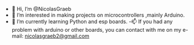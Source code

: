 - 👋 Hi, I’m @NicolasGraeb
- 👀 I’m interested in making projects on microcontrollers ,mainly Arduino.
- 🌱 I’m currently learning Python and esp boards.
-📫 If you had any problem with arduino or other boards, you can contact with me on my e-mail: nicolasgraeb2@gmail.com

<!---
NicolasGraeb/NicolasGraeb is a ✨ special ✨ repository because its `README.md` (this file) appears on your GitHub profile.
You can click the Preview link to take a look at your changes.
--->
